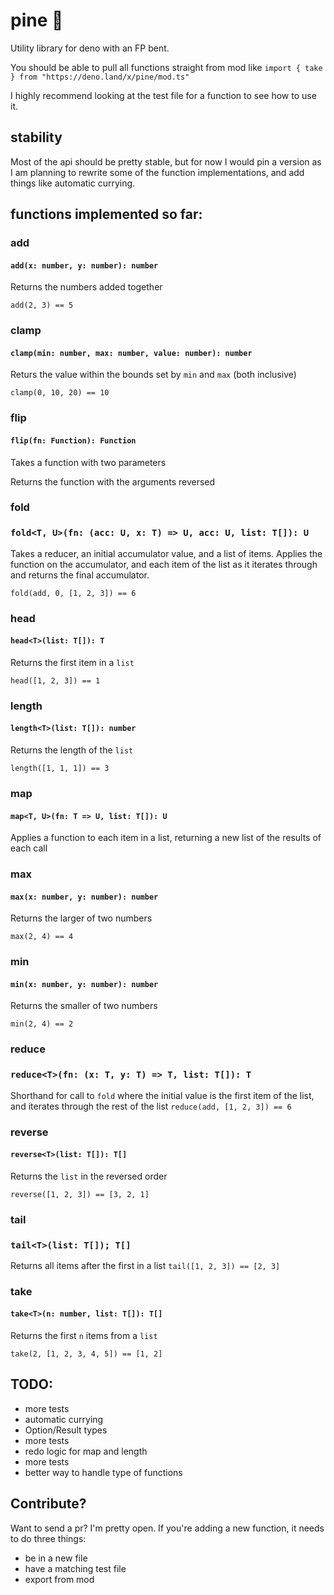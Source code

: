 # pine 🍍

Utility library for deno with an FP bent.

You should be able to pull all functions straight from mod like `import { take } from "https://deno.land/x/pine/mod.ts"`

I highly recommend looking at the test file for a function to see how to use it.

## stability
Most of the api should be pretty stable, but for now I would pin a version as I am planning to rewrite some of the function implementations, and add things like automatic currying.


## functions implemented so far:


### add
#### `add(x: number, y: number): number`
Returns the numbers added together

`add(2, 3) == 5`

### clamp
#### `clamp(min: number, max: number, value: number): number`
Returs the value within the bounds set by `min` and `max` (both inclusive)

`clamp(0, 10, 20) == 10`

### flip
#### `flip(fn: Function): Function`
Takes a function with two parameters

Returns the function with the arguments reversed 


### fold
### `fold<T, U>(fn: (acc: U, x: T) => U, acc: U, list: T[]): U`
Takes a reducer, an initial accumulator value, and a list of items. Applies the function on the accumulator, and each item of the list as it iterates through and returns the final accumulator.

`fold(add, 0, [1, 2, 3]) == 6`

### head 
#### `head<T>(list: T[]): T`
Returns the first item in a `list`

`head([1, 2, 3]) == 1` 


### length
#### `length<T>(list: T[]): number`
Returns the length of the `list`

`length([1, 1, 1]) == 3`


### map
#### `map<T, U>(fn: T => U, list: T[]): U`
Applies a function to each item in a list, returning a new list of the results of each call


### max
#### `max(x: number, y: number): number`
Returns the larger of two numbers

`max(2, 4) == 4`


### min
#### `min(x: number, y: number): number`
Returns the smaller of two numbers

`min(2, 4) == 2`


### reduce
### `reduce<T>(fn: (x: T, y: T) => T, list: T[]): T`
Shorthand for call to `fold` where the initial value is the first item of the list, and iterates through the rest of the list
`reduce(add, [1, 2, 3]) == 6`


### reverse
#### `reverse<T>(list: T[]): T[]`
Returns the `list` in the reversed order

`reverse([1, 2, 3]) == [3, 2, 1]`


### tail
### `tail<T>(list: T[]); T[]`
Returns all items after the first in a list
`tail([1, 2, 3]) == [2, 3]`


### take
#### `take<T>(n: number, list: T[]): T[]`
Returns the first `n` items from a `list`

`take(2, [1, 2, 3, 4, 5]) == [1, 2]`


## TODO:
- more tests
- automatic currying
- Option/Result types
- more tests
- redo logic for map and length
- more tests
- better way to handle type of functions


## Contribute?
Want to send a pr? I'm pretty open. If you're adding a new function, it needs to do three things:
- be in a new file
- have a matching test file
- export from mod